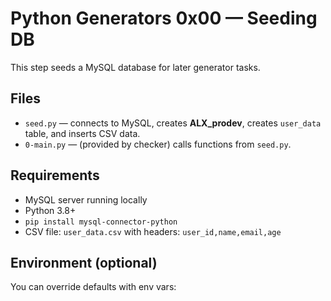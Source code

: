 # Python Generators 0x00 — Seeding DB

This step seeds a MySQL database for later generator tasks.

## Files
- `seed.py` — connects to MySQL, creates **ALX_prodev**, creates `user_data` table, and inserts CSV data.
- `0-main.py` — (provided by checker) calls functions from `seed.py`.

## Requirements
- MySQL server running locally
- Python 3.8+
- `pip install mysql-connector-python`
- CSV file: `user_data.csv` with headers:
  `user_id,name,email,age`

## Environment (optional)
You can override defaults with env vars:

